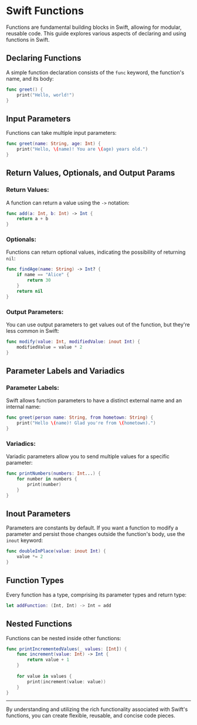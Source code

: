 # Swift Functions

Functions are fundamental building blocks in Swift, allowing for modular, reusable code. This guide explores various aspects of declaring and using functions in Swift.

## Declaring Functions

A simple function declaration consists of the `func` keyword, the function's name, and its body:

```swift
func greet() {
    print("Hello, world!")
}
```

## Input Parameters

Functions can take multiple input parameters:

```swift
func greet(name: String, age: Int) {
    print("Hello, \(name)! You are \(age) years old.")
}
```

## Return Values, Optionals, and Output Params

### Return Values:

A function can return a value using the `->` notation:

```swift
func add(a: Int, b: Int) -> Int {
    return a + b
}
```

### Optionals:

Functions can return optional values, indicating the possibility of returning `nil`:

```swift
func findAge(name: String) -> Int? {
    if name == "Alice" {
        return 30
    }
    return nil
}
```

### Output Parameters:

You can use output parameters to get values out of the function, but they're less common in Swift:

```swift
func modify(value: Int, modifiedValue: inout Int) {
    modifiedValue = value * 2
}
```

## Parameter Labels and Variadics

### Parameter Labels:

Swift allows function parameters to have a distinct external name and an internal name:

```swift
func greet(person name: String, from hometown: String) {
    print("Hello \(name)! Glad you're from \(hometown).")
}
```

### Variadics:

Variadic parameters allow you to send multiple values for a specific parameter:

```swift
func printNumbers(numbers: Int...) {
    for number in numbers {
        print(number)
    }
}
```

## Inout Parameters

Parameters are constants by default. If you want a function to modify a parameter and persist those changes outside the function's body, use the `inout` keyword:

```swift
func doubleInPlace(value: inout Int) {
    value *= 2
}
```

## Function Types

Every function has a type, comprising its parameter types and return type:

```swift
let addFunction: (Int, Int) -> Int = add
```

## Nested Functions

Functions can be nested inside other functions:

```swift
func printIncrementedValues(_ values: [Int]) {
    func increment(value: Int) -> Int {
        return value + 1
    }
    
    for value in values {
        print(increment(value: value))
    }
}
```

---

By understanding and utilizing the rich functionality associated with Swift's functions, you can create flexible, reusable, and concise code pieces.